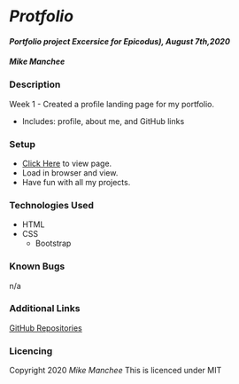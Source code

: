 # _Protfolio_

#### _Portfolio project Excersice for Epicodus), August 7th,2020_

#### _Mike Manchee_

### Description
Week 1 - Created a profile landing page for my portfolio.
* Includes: profile, about me, and GitHub links

### Setup
- [Click Here](https://mmanchee.github.io/portfolio/) to view page.
 - Load in browser and view.
 - Have fun with all my projects.

### Technologies Used
* HTML
* CSS
  * Bootstrap

### Known Bugs
n/a

### Additional Links
[GitHub Repositories](https://github.com/mmanchee)

### Licencing
Copyright 2020 _Mike Manchee_
This is licenced under MIT